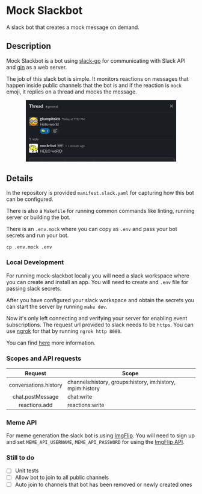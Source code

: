# Mock Slackbot

A slack bot that creates a mock message on demand.

## Description

Mock Slackbot is a bot using [slack-go](https://github.com/slack-go/slack) for communicating with Slack API and [gin](https://github.com/gin-gonic/gin) as a web server.

The job of this slack bot is simple. It monitors reactions on messages that happen
inside public channels that the bot is and if the reaction is `mock` emoji, it replies
on a thread and mocks the message.

<p align="center">
  <img src="./docs/mock.png" alt="App Preview" width="400"/>
</p>

## Details

In the repository is provided `manifest.slack.yaml` for capturing how this bot
can be configured.

There is also a `Makefile` for running common commands like linting, running server
or building the bot.

There is an `.env.mock` where you can copy as `.env` and pass your bot secrets
and run your bot.

```shell
cp .env.mock .env
```

### Local Development

For running mock-slackbot locally you will need a slack workspace where you can 
create and install an app. You will need to create and `.env` file for passing
slack secrets.

After you have configured your slack workspace and obtain the secrets you can start
the server by running `make dev`.

Now it's only left connecting and verifying your server for enabling event subscriptions.
The request url provided to slack needs to be `https`. You can use [ngrok](https://ngrok.com/) for that
by running `ngrok http 8080`.

You can find [here](https://slack.dev/node-slack-sdk/tutorials/local-development)
more information.

### Scopes and API requests

|  Request 	            | Scope  	|
|    :-:	              |  ---	  |
| conversations.history | channels:history, groups:history, im:history, mpim:history |
| chat.postMessage 	    | chat:write                                  |
| reactions.add  	      | reactions:write                             |

### Meme API

For meme generation the slack bot is using [ImgFlip](https://imgflip.com/). You
will need to sign up and set `MEME_API_USERNAME`, `MEME_API_PASSWORD` for using the
[ImgFlip API](https://imgflip.com/api). 

### Still to do

- [ ] Unit tests
- [ ] Allow bot to join to all public channels
- [ ] Auto join to channels that bot has been removed or newly created ones

